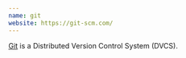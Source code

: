```yaml
---
name: git
website: https://git-scm.com/
---
```

[Git](https://git-scm.com/) is a Distributed Version Control System (DVCS).
